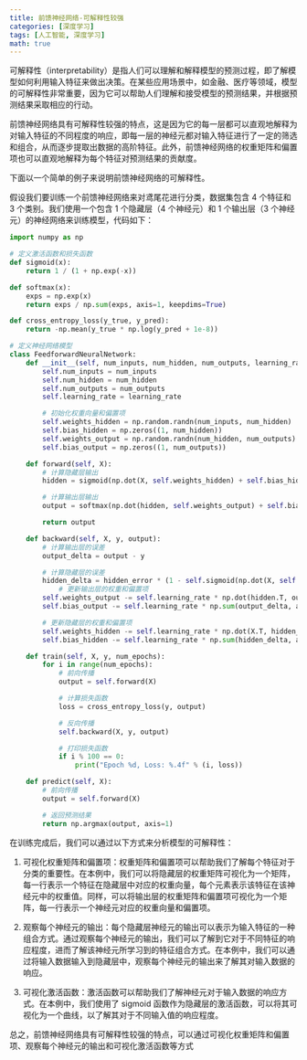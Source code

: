 ```yaml
---
title: 前馈神经网络-可解释性较强
categories: [深度学习]
tags: [人工智能, 深度学习]
math: true
---
```


可解释性（interpretability）是指人们可以理解和解释模型的预测过程，即了解模型如何利用输入特征来做出决策。在某些应用场景中，如金融、医疗等领域，模型的可解释性非常重要，因为它可以帮助人们理解和接受模型的预测结果，并根据预测结果采取相应的行动。

前馈神经网络具有可解释性较强的特点，这是因为它的每一层都可以直观地解释为对输入特征的不同程度的响应，即每一层的神经元都对输入特征进行了一定的筛选和组合，从而逐步提取出数据的高阶特征。此外，前馈神经网络的权重矩阵和偏置项也可以直观地解释为每个特征对预测结果的贡献度。

下面以一个简单的例子来说明前馈神经网络的可解释性。

假设我们要训练一个前馈神经网络来对鸢尾花进行分类，数据集包含 4 个特征和 3 个类别。我们使用一个包含 1 个隐藏层（4 个神经元）和 1 个输出层（3 个神经元）的神经网络来训练模型，代码如下：

```python
import numpy as np

# 定义激活函数和损失函数
def sigmoid(x):
    return 1 / (1 + np.exp(-x))

def softmax(x):
    exps = np.exp(x)
    return exps / np.sum(exps, axis=1, keepdims=True)

def cross_entropy_loss(y_true, y_pred):
    return -np.mean(y_true * np.log(y_pred + 1e-8))

# 定义神经网络模型
class FeedforwardNeuralNetwork:
    def __init__(self, num_inputs, num_hidden, num_outputs, learning_rate):
        self.num_inputs = num_inputs
        self.num_hidden = num_hidden
        self.num_outputs = num_outputs
        self.learning_rate = learning_rate

        # 初始化权重向量和偏置项
        self.weights_hidden = np.random.randn(num_inputs, num_hidden)
        self.bias_hidden = np.zeros((1, num_hidden))
        self.weights_output = np.random.randn(num_hidden, num_outputs)
        self.bias_output = np.zeros((1, num_outputs))

    def forward(self, X):
        # 计算隐藏层输出
        hidden = sigmoid(np.dot(X, self.weights_hidden) + self.bias_hidden)

        # 计算输出层输出
        output = softmax(np.dot(hidden, self.weights_output) + self.bias_output)

        return output

    def backward(self, X, y, output):
        # 计算输出层的误差
        output_delta = output - y

        # 计算隐藏层的误差
        hidden_delta = hidden_error * (1 - self.sigmoid(np.dot(X, self.weights_hidden) + self.bias_hidden)) * self.sigmoid(np.dot(X, self.weights_hidden) + self.bias_hidden)
            # 更新输出层的权重和偏置项
        self.weights_output -= self.learning_rate * np.dot(hidden.T, output_delta)
        self.bias_output -= self.learning_rate * np.sum(output_delta, axis=0, keepdims=True)

        # 更新隐藏层的权重和偏置项
        self.weights_hidden -= self.learning_rate * np.dot(X.T, hidden_delta)
        self.bias_hidden -= self.learning_rate * np.sum(hidden_delta, axis=0, keepdims=True)

    def train(self, X, y, num_epochs):
        for i in range(num_epochs):
            # 前向传播
            output = self.forward(X)

            # 计算损失函数
            loss = cross_entropy_loss(y, output)

            # 反向传播
            self.backward(X, y, output)

            # 打印损失函数
            if i % 100 == 0:
                print("Epoch %d, Loss: %.4f" % (i, loss))

    def predict(self, X):
        # 前向传播
        output = self.forward(X)

        # 返回预测结果
        return np.argmax(output, axis=1)
```

在训练完成后，我们可以通过以下方式来分析模型的可解释性：

1. 可视化权重矩阵和偏置项：权重矩阵和偏置项可以帮助我们了解每个特征对于分类的重要性。在本例中，我们可以将隐藏层的权重矩阵可视化为一个矩阵，每一行表示一个特征在隐藏层中对应的权重向量，每个元素表示该特征在该神经元中的权重值。同样，可以将输出层的权重矩阵和偏置项可视化为一个矩阵，每一行表示一个神经元对应的权重向量和偏置项。

2. 观察每个神经元的输出：每个隐藏层神经元的输出可以表示为输入特征的一种组合方式。通过观察每个神经元的输出，我们可以了解到它对于不同特征的响应程度，进而了解该神经元所学习到的特征组合方式。在本例中，我们可以通过将输入数据输入到隐藏层中，观察每个神经元的输出来了解其对输入数据的响应。

3. 可视化激活函数：激活函数可以帮助我们了解神经元对于输入数据的响应方式。在本例中，我们使用了 sigmoid 函数作为隐藏层的激活函数，可以将其可视化为一个曲线，以了解其对于不同输入值的响应程度。

总之，前馈神经网络具有可解释性较强的特点，可以通过可视化权重矩阵和偏置项、观察每个神经元的输出和可视化激活函数等方式
